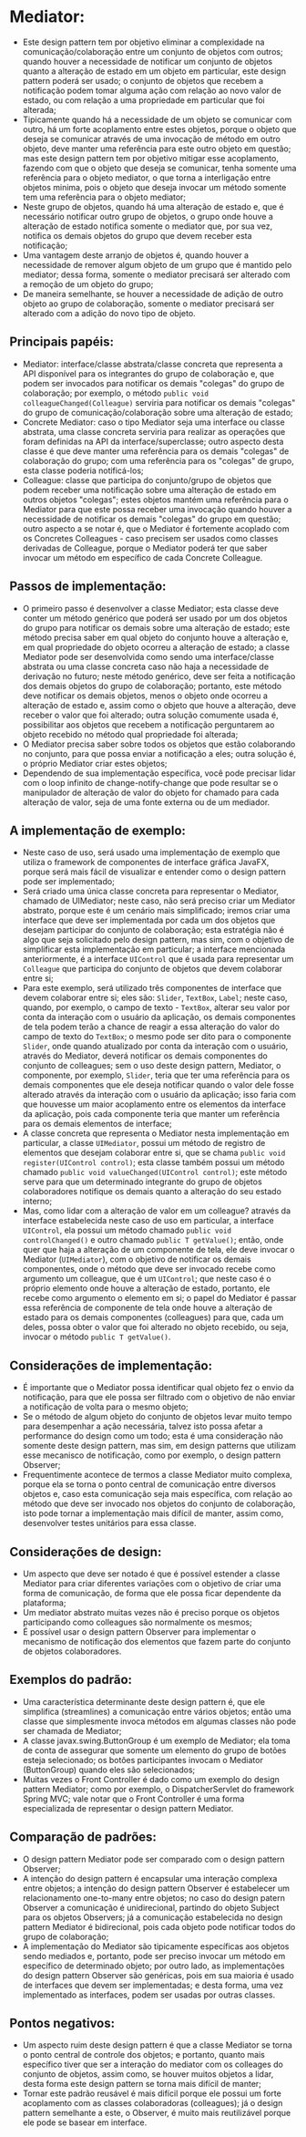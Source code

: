 # Mediator:
 - Este design pattern tem por objetivo eliminar a complexidade na comunicação/colaboração entre um conjunto
de objetos com outros; quando houver a necessidade de notificar um conjunto de objetos quanto a alteração de
estado em um objeto em particular, este design pattern poderá ser usado; o conjunto de objetos que recebem a
notificação podem tomar alguma ação com relação ao novo valor de estado, ou com relação a uma propriedade em
particular que foi alterada;
 - Tipicamente quando há a necessidade de um objeto se comunicar com outro, há um forte acoplamento entre
estes objetos, porque o objeto que deseja se comunicar através de uma invocação de método em outro objeto,
deve manter uma referência para este outro objeto em questão; mas este design pattern tem por objetivo
mitigar esse acoplamento, fazendo com que o objeto que deseja se comunicar, tenha somente uma referência
para o objeto mediator, o que torna a interligação entre objetos minima, pois o objeto que deseja invocar um
método somente tem uma referência para o objeto mediator;
 - Neste grupo de objetos, quando há uma alteração de estado e, que é necessário notificar outro grupo de
objetos, o grupo onde houve a alteração de estado notifica somente o mediator que, por sua vez, notifica os
demais objetos do grupo que devem receber esta notificação;
 - Uma vantagem deste arranjo de objetos é, quando houver a necessidade de remover algum objeto de um grupo
que é mantido pelo mediator; dessa forma, somente o mediator precisará ser alterado com a remoção de um
objeto do grupo;
 - De maneira semelhante, se houver a necessidade de adição de outro objeto ao grupo de colaboração, somente
o mediator precisará ser alterado com a adição do novo tipo de objeto.

## Principais papéis:
 - Mediator: interface/classe abstrata/classe concreta que representa a API disponível para os integrantes
do grupo de colaboração e, que podem ser invocados para notificar os demais "colegas" do grupo de
colaboração; por exemplo, o método `public void colleagueChanged(Colleague)` serviria para notificar os
demais "colegas" do grupo de comunicação/colaboração sobre uma alteração de estado;
 - Concrete Mediator: caso o tipo Mediator seja uma interface ou classe abstrata, uma classe concreta serviria
para realizar as operações que foram definidas na API da interface/superclasse; outro aspecto desta classe é
que deve manter uma referência para os demais "colegas" de colaboração do grupo; com uma referência para os
"colegas" de grupo, esta classe poderia notificá-los;
- Colleague: classe que participa do conjunto/grupo de objetos que podem receber uma notificação sobre uma
alteração de estado em outros objetos "colegas"; estes objetos mantém uma referência para o Mediator para que
este possa receber uma invocação quando houver a necessidade de notificar os demais "colegas" do grupo em
questão; outro aspecto a se notar é, que o Mediator é fortemente acoplado com os Concretes Colleagues - caso
precisem ser usados como classes derivadas de Colleague, porque o Mediator poderá ter que saber invocar um
método em específico de cada Concrete Colleague.

## Passos de implementação:
 - O primeiro passo é desenvolver a classe Mediator; esta classe deve conter um método genérico que poderá ser
usado por um dos objetos do grupo para notificar os demais sobre uma alteração de estado; este método precisa
saber em qual objeto do conjunto houve a alteração e, em qual propriedade do objeto ocorreu a alteração de
estado; a classe Mediator pode ser desenvolvida como sendo uma interface/classe abstrata ou uma classe concreta
caso não haja a necessidade de derivação no futuro; neste método genérico, deve ser feita a notificação dos
demais objetos do grupo de colaboração; portanto, este método deve notificar os demais objetos, menos o objeto
onde ocorreu a alteração de estado e, assim como o objeto que houve a alteração, deve receber o valor que foi
alterado; outra solução comumente usada é, possibilitar aos objetos que recebem a notificação perguntarem ao
objeto recebido no método qual propriedade foi alterada;
 - O Mediator precisa saber sobre todos os objetos que estão colaborando no conjunto, para que possa enviar a
notificação a eles; outra solução é, o próprio Mediator criar estes objetos;
 - Dependendo de sua implementação específica, você pode precisar lidar com o loop infinito de
change-notify-change que pode resultar se o manipulador de alteração de valor do objeto for chamado para
cada alteração de valor, seja de uma fonte externa ou de um mediador.

## A implementação de exemplo:
 - Neste caso de uso, será usado uma implementação de exemplo que utiliza o framework de componentes de
interface gráfica JavaFX, porque será mais fácil de visualizar e entender como o design pattern pode ser
implementado;
 - Será criado uma única classe concreta para representar o Mediator, chamado de UIMediator; neste caso,
não será preciso criar um Mediator abstrato, porque este é um cenário mais simplificado; iremos criar
uma interface que deve ser implementada por cada um dos objetos que desejam participar do conjunto de
colaboração; esta estratégia não é algo que seja solicitado pelo design pattern, mas sim, com o objetivo
de simplificar esta implementação em particular; a interface mencionada anteriormente, é a interface
`UIControl` que é usada para representar um `Colleague` que participa do conjunto de objetos que devem
colaborar entre si;
 - Para este exemplo, será utilizado três componentes de interface que devem colaborar entre si; eles
são: `Slider`, `TextBox`, `Label`; neste caso, quando, por exemplo, o campo de texto - `TextBox`, alterar
seu valor por conta da interação com o usuário da aplicação, os demais componentes de tela podem terão a
chance de reagir a essa alteração do valor do campo de texto do `TextBox`; o mesmo pode ser dito para o
componente `Slider`, onde quando atualizado por conta da interação com o usuário, através do Mediator,
deverá notificar os demais componentes do conjunto de colleagues; sem o uso deste design pattern, Mediator,
o componente, por exemplo, `Slider`, teria que ter uma referência para os demais componentes que ele deseja
notificar quando o valor dele fosse alterado através da interação com o usuário da aplicação; isso faria com
que houvesse um maior acoplamento entre os elementos da interface da aplicação, pois cada componente teria
que manter um referência para os demais elementos de interface;
 - A classe concreta que representa o Mediator nesta implementação em particular, a classe  `UIMediator`,
possui um método de registro de elementos que desejam colaborar entre si, que se chama
`public void register(UIControl control)`; esta classe também possui um método chamado
`public void valueChanged(UIControl control)`; este método serve para que um determinado integrante do grupo
de objetos colaboradores notifique os demais quanto a alteração do seu estado interno;
 - Mas, como lidar com a alteração de valor em um colleague? através da interface estabelecida neste caso
de uso em particular, a interface `UIControl`, ela possui um método chamado `public void controlChanged()` e
outro chamado `public T getValue()`; então, onde quer que haja a alteração de um componente de tela, ele deve
invocar o Mediator (`UIMediator`), com o objetivo de notificar os demais componentes, onde o método que deve
ser invocado recebe como argumento um colleague, que é um `UIControl`; que neste caso é o próprio elemento onde
houve a alteração de estado, portanto, ele recebe como argumento o elemento em si; o papel do Mediator é passar
essa referência de componente de tela onde houve a alteração de estado para os demais componentes (colleagues)
para que, cada um deles, possa obter o valor que foi alterado no objeto recebido, ou seja, invocar o método
`public T getValue()`.

## Considerações de implementação:
 - É importante que o Mediator possa identificar qual objeto fez o envio da notificação, para que ele possa
ser filtrado com o objetivo de não enviar a notificação de volta para o mesmo objeto;
 - Se o método de algum objeto do conjunto de objetos levar muito tempo para desempenhar a ação necessária,
talvez isto possa afetar a performance do design como um todo; esta é uma consideração não somente deste
design pattern, mas sim, em design patterns que utilizam esse mecanisco de notificação, como por exemplo, o
design pattern Observer;
 - Frequentimente acontece de termos a classe Mediator muito complexa, porque ela se torna o ponto central
de comunicação entre diversos objetos e, caso esta comunicação seja mais específica, com relação ao método
que deve ser invocado nos objetos do conjunto de colaboração, isto pode tornar a implementação mais difícil
de manter, assim como, desenvolver testes unitários para essa classe.

## Considerações de design:
 - Um aspecto que deve ser notado é que é possível estender a classe Mediator para criar diferentes variações
com o objetivo de criar uma forma de comunicação, de forma que ele possa ficar dependente da plataforma;
 - Um mediator abstrato muitas vezes não é preciso porque os objetos participando como colleagues são
normalmente os mesmos;
 - É possível usar o design pattern Observer para implementar o mecanismo de notificação dos elementos que
fazem parte do conjunto de objetos colaboradores.

## Exemplos do padrão:
 - Uma característica determinante deste design pattern é, que ele simplifica (streamlines) a
comunicação entre vários objetos; então uma classe que simplesmente invoca métodos em algumas classes
não pode ser chamada de Mediator;
 - A classe javax.swing.ButtonGroup é um exemplo de Mediator; ela toma de conta de assegurar que somente
um elemento do grupo de botões esteja selecionado; os botôes participantes invocam o Mediator
(ButtonGroup) quando eles são selecionados;
 - Muitas vezes o Front Controller é dado como um exemplo do design pattern Mediator; como por exemplo,
o DispatcherServlet do framework Spring MVC; vale notar que o Front Controller é uma forma especializada
de representar o design pattern Mediator.

## Comparação de padrões:
 - O design pattern Mediator pode ser comparado com o design pattern Observer;
 - A intenção do design pattern é encapsular uma interação complexa entre objetos; a intenção do design
pattern Observer é estabelecer um relacionamento one-to-many entre objetos; no caso do design patern
Observer a comunicação é unidirecional, partindo do objeto Subject para os objetos Observers; já a
comunicação estabelecida no design pattern Mediator é bidirecional, pois cada objeto pode notificar todos
do grupo de colaboração;
 - A implementação do Mediator são tipicamente específicas aos objetos sendo mediados e, portanto, pode ser
preciso invocar um método em específico de determinado objeto; por outro lado, as implementações do design
pattern Observer são genéricas, pois em sua maioria é usado de interfaces que devem ser implementadas; e
desta forma, uma vez implementado as interfaces, podem ser usadas por outras classes.

## Pontos negativos:
 - Um aspecto ruim deste design pattern é que a classe Mediator se torna o ponto central de controle dos
objetos; e portanto, quanto mais específico tiver que ser a interação do mediator com os colleages do
conjunto de objetos, assim como, se houver muitos objetos a lidar, desta forma este design pattern se torna
mais difícil de manter;
 - Tornar este padrão reusável é mais difícil porque ele possui um forte acoplamento com as classes
colaboradoras (colleagues); já o design pattern semelhante a este, o Observer, é muito mais reutilizável
porque ele pode se basear em interface.
